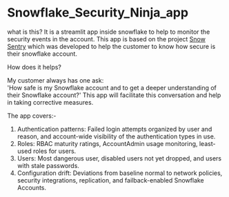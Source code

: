 # Snowflake_Security_Ninja_app

what is this?
It is a streamlit app inside snowflake to help to monitor the security events in the account. This app is based on the project [Snow Sentry](https://quickstarts.snowflake.com/guide/security_dashboards_for_snowflake/index.html#0) which was developed to help the customer to know how secure is their snowflake account.

How does it helps? 

My customer always has one ask:  
'How safe is my Snowflake account and to get a deeper understanding of their Snowflake account?' 
 This app will facilitate this conversation and help in taking corrective measures.

The app covers:-
1. Authentication patterns: Failed login attempts organized by user and reason, and account-wide visibility of the authentication types in use.
2. Roles: RBAC maturity ratings, AccountAdmin usage monitoring, least-used roles for users.
3. Users: Most dangerous user, disabled users not yet dropped, and users with stale passwords.
4. Configuration drift: Deviations from baseline normal to network policies, security integrations, replication, and failback-enabled Snowflake Accounts.
